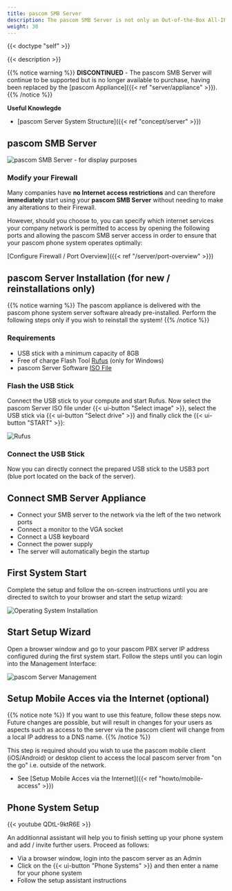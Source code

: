 ```yaml
---
title: pascom SMB Server
description: The pascom SMB Server is not only an Out-of-the-Box All-IP ready solution but can also be optionally configured using ISDN, Analog and GSM modules.
weight: 30
---
```


{{< doctype "self"  >}}

{{< description >}}

{{% notice warning %}}
**DISCONTINUED** - The pascom SMB Server will continue to be supported but is no longer available to purchase, having been replaced by the [pascom Appliance]({{< ref "server/appliance" >}}).
{{% /notice %}}
 
**Useful Knowlegde**
 
 
 * [pascom Server System Structure]({{< ref "concept/server" >}})

 
## pascom SMB Server

![pascom SMB Server - for display purposes](pascomSMBserver.jpg "pascom SMB server")

### Modify your Firewall

Many companies have **no Internet access restrictions** and can therefore **immediately** start using your **pascom SMB Server** without needing to make any alterations to their Firewall.

However, should you choose to, you can specify which internet services your company network is permitted to access by opening the following ports and allowing the pascom SMB server access in order to ensure that your pascom phone system operates optimally:

[Configure Firewall / Port Overview]({{< ref "/server/port-overview" >}})

## pascom Server Installation (for new / reinstallations only)
{{% notice warning %}}
The pascom appliance is delivered with the pascom phone system server software already pre-installed. Perform the following steps only if you wish to reinstall the system!
{{% /notice %}}

### Requirements

* USB stick with a minimum capacity of 8GB
* Free of charge Flash Tool [Rufus](https://rufus.akeo.ie/) (only for Windows)
* pascom Server Software [ISO File](https://www.pascom.net/en/downloads/)
 
### Flash the USB Stick

Connect the USB stick to your compute and start Rufus. Now select the pascom Server ISO file under {{< ui-button "Select image" >}}, select the USB stick via {{< ui-button "Select drive" >}} and finally click the {{< ui-button "START" >}}:

![Rufus](rufus.png?width=300px "Rufus")

### Connect the USB Stick

Now you can directly connect the prepared USB stick to the USB3 port (blue port located on the back of the server).

## Connect SMB Server Appliance

* Connect your SMB server to the network via the left of the two network ports
* Connect a monitor to the VGA socket
* Connect a USB keyboard
* Connect the power supply
* The server will automatically begin the startup

## First System Start

Complete the setup and follow the on-screen instructions until you are directed to switch to your browser and start the setup wizard:

![Operating System Installation](tui.png)

## Start Setup Wizard

Open a browser window and go to your pascom PBX server IP address configured during the first system start. Follow the steps until you can login into the Management Interface:

![pascom Server Management](management.png)

## Setup Mobile Acces via the Internet (optional)

{{% notice note %}}
If you want to use this feature, follow these steps now. Future changes are possible, but will result in changes for your users as aspects such as access to the server via the pascom client will change from a local IP address to a DNS name. 
{{% /notice %}}

This step is required should you wish to use the pascom mobile client (iOS/Android) or desktop client to access the local pascom server from "on the go" i.e. outside of the network. 

 * See [Setup Mobile Acces via the Internet]({{< ref "howto/mobile-access" >}})

## Phone System Setup

{{< youtube QDtL-9ktR6E  >}}

An additionnal assistant will help you to finish setting up your phone system and add / invite further users.
Proceed as follows: 

* Via a browser window, login into the pascom server as an Admin
* Click on the {{< ui-button "Phone Systems" >}} and then enter a name for your phone system
* Follow the setup assistant instructions


